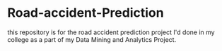 # Road-accident-Prediction
this repository is for the road accident prediction project I'd done in my college as a part of my Data Mining and Analytics Project. 
